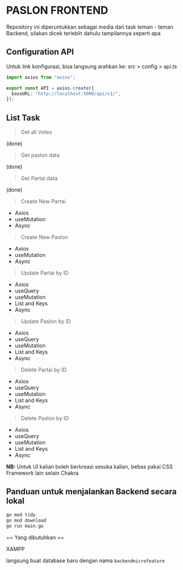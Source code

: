 # PASLON FRONTEND

Repository ini diperuntukkan sebagai media dari task teman - teman Backend, silakan dicek terlebih dahulu tampilannya seperti apa

## Configuration API

Untuk link konfigurasi, bisa langsung arahkan ke:
src > config > api.ts

```ts {3} title=api.ts
import axios from "axios";

export const API = axios.create({
  baseURL: "http://localhost:5000/api/v1/",
});
```

## List Task

> Get all Votes

(done)

> Get paslon data

(done)

> Get Partai data

(done)

> Create New Partai

- Axios
- useMutation
- Async

> Create New Paslon

- Axios
- useMutation
- Async

> Update Partai by ID

- Axios
- useQuery
- useMutation
- List and Keys
- Async

> Update Paslon by ID

- Axios
- useQuery
- useMutation
- List and Keys
- Async

> Delete Partai by ID

- Axios
- useQuery
- useMutation
- List and Keys
- Async

> Delete Paslon by ID

- Axios
- useQuery
- useMutation
- List and Keys
- Async

**NB:** Untuk UI kalian boleh berkreasi sesuka kalian, bebas pakai CSS Framework lain selain Chakra

## Panduan untuk menjalankan Backend secara lokal

```bash
go mod tidy
go mod download
go run main.go
```

== Yang dibutuhkan ==

XAMPP

langsung buat database baru dengan nama `backendmicrofeature`
